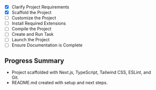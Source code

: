 - [x] Clarify Project Requirements
- [x] Scaffold the Project
- [ ] Customize the Project
- [ ] Install Required Extensions
- [ ] Compile the Project
- [ ] Create and Run Task
- [ ] Launch the Project
- [ ] Ensure Documentation is Complete

## Progress Summary
- Project scaffolded with Next.js, TypeScript, Tailwind CSS, ESLint, and Git.
- README.md created with setup and next steps.
